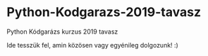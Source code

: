 # Python-Kodgarazs-2019-tavasz
Python Kódgarázs kurzus
2019 tavasz

Ide tesszük fel, amin közösen vagy egyénileg dolgozunk! :)
